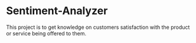 # Sentiment-Analyzer
This project is to get knowledge on customers satisfaction with the product or service being offered to them.
